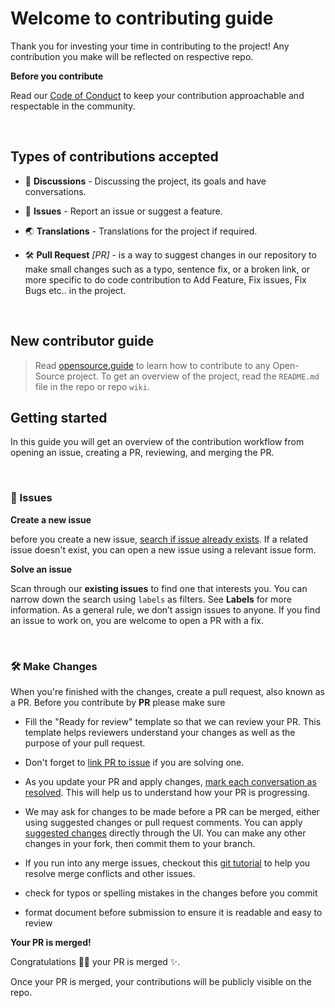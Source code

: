 # Welcome to contributing guide

Thank you for investing your time in contributing to the project! Any contribution you make will be reflected on respective repo.

**Before you contribute**


Read our [Code of Conduct](https://github.com/sujaykumarh/.github/blob/main/CODE_OF_CONDUCT.md) to keep your contribution approachable and respectable in the community.


<br>

## Types of contributions accepted

* 📣 **Discussions** - Discussing the project, its goals and have conversations.

* 🐞 **Issues** - Report an issue or suggest a feature.

* 🌏 **Translations** - Translations for the project if required.

* 🛠️ **Pull Request** *[PR]* - is a way to suggest changes in our repository to make small changes such as a typo, sentence fix, or a broken link, or more specific to do code contribution to Add Feature, Fix issues, Fix Bugs etc.. in the project. 

<br>

## New contributor guide

> Read [opensource.guide](https://opensource.guide/how-to-contribute/) to learn how to contribute to any Open-Source project.
To get an overview of the project, read the `README.md` file in the repo or repo `wiki`. 

## Getting started

In this guide you will get an overview of the contribution workflow from opening an issue, creating a PR, reviewing, and merging the PR.

<br>

### 🐞 Issues

**Create a new issue** 

before you create a new issue, [search if issue already exists](https://docs.github.com/en/search-github/searching-on-github/searching-issues-and-pull-requests). If a related issue doesn't exist, you can open a new issue using a relevant issue form.

**Solve an issue**

Scan through our **existing issues** to find one that interests you. You can narrow down the search using `labels` as filters. See **Labels** for more information. As a general rule, we don’t assign issues to anyone. If you find an issue to work on, you are welcome to open a PR with a fix.

<br>

### 🛠️ Make Changes

When you're finished with the changes, create a pull request, also known as a PR. Before you contribute by **PR** please make sure


* Fill the "Ready for review" template so that we can review your PR. This template helps reviewers understand your changes as well as the purpose of your pull request.

* Don't forget to [link PR to issue](https://docs.github.com/en/issues/tracking-your-work-with-issues/linking-a-pull-request-to-an-issue) if you are solving one.

* As you update your PR and apply changes, [mark each conversation as resolved](https://docs.github.com/en/github/collaborating-with-issues-and-pull-requests/commenting-on-a-pull-request#resolving-conversations). This will help us to understand how your PR is progressing.

* We may ask for changes to be made before a PR can be merged, either using suggested changes or pull request comments. You can apply [suggested changes](https://docs.github.com/en/pull-requests/collaborating-with-pull-requests/reviewing-changes-in-pull-requests/incorporating-feedback-in-your-pull-request) directly through the UI. You can make any other changes in your fork, then commit them to your branch.

* If you run into any merge issues, checkout this [git tutorial](https://lab.github.com/githubtraining/managing-merge-conflicts) to help you resolve merge conflicts and other issues.
* check for typos or spelling mistakes in the changes before you commit

* format document before submission to ensure it is readable and easy to review

**Your PR is merged!**

Congratulations 🎉🎉 your PR is merged ✨.

Once your PR is merged, your contributions will be publicly visible on the repo.


<!-- based on https://github.com/github/docs/blob/main/CONTRIBUTING.md -->
